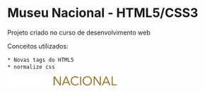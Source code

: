 # Museu Nacional - HTML5/CSS3

Projeto criado no curso de desenvolvimento web

Conceitos utilizados:

    * Novas tags do HTML5
    * normalize css

![](img/logo.png)